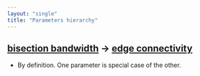 ```yaml
---
layout: "single"
title: "Parameters hierarchy"
---
```

<!--this is a generated file-->

## [bisection bandwidth](../wUdmUb) → [edge connectivity](../W3n2Jv)
* By definition. One parameter is special case of the other.
